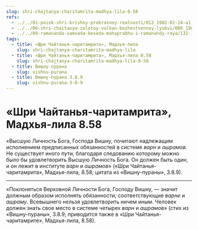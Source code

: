 ```yaml
---
slug: shri-chajtanya-charitamrita-madhya-lila-8-58
refs:
  - ../../01-poisk-shri-krishny-prekrasnoy-realnosti/012_1982-02-24-a1_sridharmj_potrebnost_v_nauchnom_i_universalnom_poiske.md
  - ../../06-shri-chaitanya-zolotoy-vulkan-bozhestvennoy-lyubvi/086_1982-02-18-a5_sridharmj_sokrovenniy_dar_mahaprabhu.md
  - ../../09-ramananda-samvada-beseda-mahaprabhu-i-ramanandy-raya/132-1983-07-08-a2-kratkij-obzor-ramananda-samvady.md
tags:
  - title: «Шри Чайтанья-чаритамрита», Мадхья-лила
    slug: shri-chajtanya-charitamrita-madhya-lila
  - title: «Шри Чайтанья-чаритамрита», Мадхья-лила 8.58
    slug: shri-chajtanya-charitamrita-madhya-lila-8-58
  - title: Вишну-пурана
    slug: vishnu-purana
  - title: Вишну-пурана 3.8.9
    slug: vishnu-purana-3-8-9
---
```


# «Шри Чайтанья-чаритамрита», Мадхья-лила 8.58

«Высшую Личность Бога, Господа Вишну, почитают надлежащим исполнением предписанных обязанностей в системе *варн* и *ашрамов*. Не существует иного пути, благодаря следованию которому можно было бы удовлетворить Высшую Личность Бога. Он должен быть один, и он лежит в институте *варн* и *ашрамов*» («Шри Чайтанья-чаритамрита», Мадхья-лила, 8.58; цитата из «Вишну-пураны», 3.8.9).

---

«Поклоняться Верховной Личности Бога, Господу Вишну, — значит должным образом исполнять обязанности, соответствующие *варне* и *ашраму*. Всевышнего нельзя удовлетворить ничем иным. Человек должен знать свое место в системе четырех *варн* и *ашрамов*» (стих из «Вишну-пураны», 3.8.9; приводится также в «Шри Чайтанья-чаритамрите», Мадхья-лила, 8.58).
